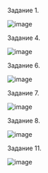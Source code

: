 Задание 1.

![image](https://github.com/user-attachments/assets/83dfb2f6-1638-4048-bba8-af3837b70497)

Задание 4.

![image](https://github.com/user-attachments/assets/b3e231b7-b10c-4780-845b-1ba4b5cc189f)


Задание 6.

![image](https://github.com/user-attachments/assets/9c1aa255-c866-4879-89ce-fbfb6af1472f)


Задание 7.

![image](https://github.com/user-attachments/assets/e46aabf2-e9f1-4281-99e7-5090106f44eb)

Задание 8.

![image](https://github.com/user-attachments/assets/adbd8ddb-42d2-4605-ad4d-18a5131a360e)

Задание 11.

![image](https://github.com/user-attachments/assets/2aa53f28-8899-4d59-8d72-536a7dc8dbf6)
